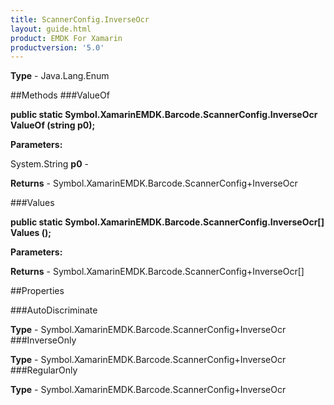 ```yaml
---
title: ScannerConfig.InverseOcr
layout: guide.html
product: EMDK For Xamarin 
productversion: '5.0' 
---
```


    

**Type** - Java.Lang.Enum

##Methods
###ValueOf

**public static Symbol.XamarinEMDK.Barcode.ScannerConfig.InverseOcr ValueOf (string p0);**


        

**Parameters:**

System.String **p0**  - 
        

**Returns** - Symbol.XamarinEMDK.Barcode.ScannerConfig+InverseOcr

###Values

**public static Symbol.XamarinEMDK.Barcode.ScannerConfig.InverseOcr[] Values ();**


        

**Parameters:**

**Returns** - Symbol.XamarinEMDK.Barcode.ScannerConfig+InverseOcr[]

##Properties

###AutoDiscriminate

        

**Type** - Symbol.XamarinEMDK.Barcode.ScannerConfig+InverseOcr
###InverseOnly

        

**Type** - Symbol.XamarinEMDK.Barcode.ScannerConfig+InverseOcr
###RegularOnly

        

**Type** - Symbol.XamarinEMDK.Barcode.ScannerConfig+InverseOcr
